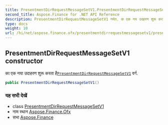 ```yaml
---
title: PresentmentDirRequestMessageSetV1.PresentmentDirRequestMessageSetV1
second_title: Aspose.Finance for .NET API Reference
description: PresentmentDirRequestMessageSetV1 नर्मत. क एक नय उदहरण शुरू करत हैPresentmentDirRequestMessageSetV1 वर्ग.
type: docs
weight: 10
url: /hi/net/aspose.finance.ofx/presentmentdirrequestmessagesetv1/presentmentdirrequestmessagesetv1/
---
```

## PresentmentDirRequestMessageSetV1 constructor

का एक नया उदाहरण शुरू करता है[`PresentmentDirRequestMessageSetV1`](../) वर्ग.

```csharp
public PresentmentDirRequestMessageSetV1()
```

### यह सभी देखें

* class [PresentmentDirRequestMessageSetV1](../)
* नाम स्थान [Aspose.Finance.Ofx](../../presentmentdirrequestmessagesetv1/)
* सभा [Aspose.Finance](../../../)


